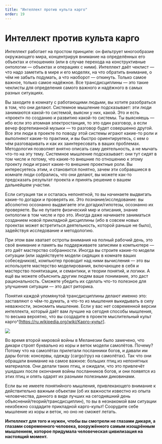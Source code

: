 ```yaml
---
title: "Интеллект против культа карго"
order: 19
---
```


# Интеллект против культа карго

Интеллект работает на простом принципе: он фильтрует многообразие окружающего мира, концентрируя внимание на определённых его объектах и отношениях (или в случае перехода на конструктивные онтологии — объектах и операциях с ними). Интеллект даёт чеклист — что надо заметить в мире и его моделях, на что обратить внимание, о чём не забыть подумать, а что наоборот — откинуть. Только самое важное, только самое надёжное. Все трансдисциплины — это такие чеклисты для определения самого важного и надёжного в самых разных ситуациях.

Вы заходите в комнату с работающими людьми, вы хотите разобраться в том, что они делают. Системное мышление подсказывает: эти люди занимаются какой-то системой, выясни у них, какой. Это и есть «проект» по созданию и развитию какой-то системы. Ты выясняешь — ибо если это атомная электростанция, то это один разговор, а если вечер фортепианной музыки — то разговор будет совершенно другой. Все эти люди в проекте по поводу этой системы играют какие-то роли и выполняют какие-то практики, и вы быстро ориентируетесь, с кем о чём разговаривать и как их заинтересовать в ваших проблемах. Методология позволяет внятно описать саму деятельность, а не мычать что-то на эту тему. Системное мышление подсказывает: они тут сидят в том числе и потому, что какие-то внешние по отношению к этому проекту люди играют какие-то внешние проектные роли. Вы интересуетесь этим, и становится понятно, зачем эти собравшиеся в комнате люди собрались, что они делают, вы можете как-то предсказать результат проекта и принять решение о вашем дальнейшем участии.

Если ситуация так и осталась непонятной, то вы начинаете выдвигать какие-то догадки и проверять их. Это познание/исследование: вы абсолютно осознанно выдвигаете эти догадки/гипотезы, осознанно их проверяете. Вы не путаете физический мир и описания, знание онтологии в том числе и про это. Иногда даже начинаете заниматься созданием новой прикладной дисциплины (ибо в совсем новых проектах может встретиться деятельность, которой раньше не было), задействуя исследование и методологию.

При этом вам хватает остроты внимания на полный рабочий день, это своё внимание и память вы поддерживаете записями в компьютере — это даёт мастерство собранности. Иногда вы строите какие-то модели ситуации (или задействуете модели сидящих в комнате ваших собеседников), компьютер проводит над ними вычисления — это вы используете мастерство моделирования, включающее в себя и мастерство понятизации, и семантики, и теории понятий, и логики. А ещё вы можете объяснить другим людям ваше понимание, это даст рациональность. Сможете убедить их сделать что-то полезное для улучшения ситуации — это даст риторика.

Понятия каждой упомянутой трансдисциплины делают именно это: заставляют о чём-то думать, а что-то из мышления выкидывать в силу неважности, экономить мышление. Если у вас нет современной версии интеллекта, который даёт вам лучшие на сегодня способы мышления, то весьма вероятно, что вы создадите в проекте мыслительный культ карго^[<https://ru.wikipedia.org/wiki/Карго-культ>].

![](/ru/intellect-stack/7.jpeg)

Во время второй мировой войны в Меланезии было замечено, что дикари строят буквально из коры и веток модели самолётов. Почему? Потому что на самолётах прилетали посланники богов, и давали им дары богов: консервы, одежду (cargo/груз на самолётах). Так что они обращали внимание на самое важное: больших птиц из непонятных материалов. Они делали таких птиц, и ожидали, что это привлечёт ушедших после окончания войны посланников богов, и они появятся из этих птиц и опять одарят их разными полезными диковинами.

Если вы не имеете понятийного мышления, привлекающего внимание к действительно важным объектам (об их важности известно из опыта человечества, данного в виде лучших на сегодняшний день объяснений/теорий/трансдисциплин), то вы в незнакомой вам ситуации неизбежно создадите прикладной карго-культ! Соорудите себе мышление из коры и веток, но оно не сможет летать.

**Интеллект для того и нужен, чтобы вы смотрели не глазами дикаря, а глазами современного человека, вооружённого самым изощрённым мышлением, которое придумала человеческая цивилизация на настоящий момент.**